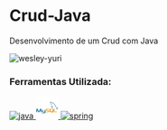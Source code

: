 # Crud-Java
Desenvolvimento de um Crud com Java


<p align="left"> <img src="https://komarev.com/ghpvc/?username=wesley-yuri&label=Profile% 20views&color=0e75b6& style=flat" alt="wesley-yuri" /> </p>


<p align="left">
</p>

<h3 align ="left">Ferramentas Utilizada:</h3>
<p align="left"> <a href="https://www.java.com" target="_blank" rel="noreferrer"> <img src="https://raw.githubusercontent.com/devicons /devicon/master/icons/java/java-original.svg" alt="java" width="40" height="40"/> </a> <a href="https://www.mysql.com /" target="_blank" rel="noreferrer"> <img src="https://raw.githubusercontent.com/devicons/devicon/master/icons/mysql/mysql-original-wordmark.svg" alt="mysql " width="40" height="40"/> </a> 
<a href="https://spring.io/" target="_blank" rel="noreferrer"> <img src="https://www.vectorlogo.zone/logos/springio/springio-icon.svg" alt="spring" width="40" height="40"/> </a> </p>
